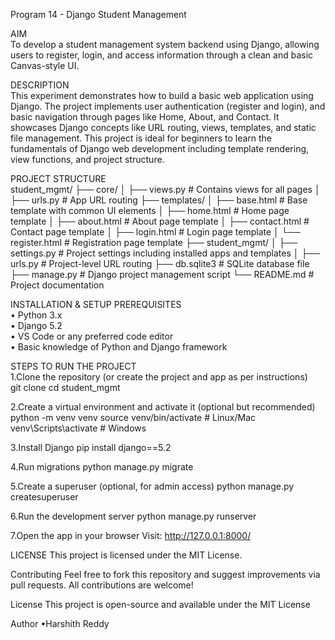 Program 14 - Django Student Management

AIM  
To develop a student management system backend using Django, allowing users to register, login, and access information through a clean and basic Canvas-style UI.

DESCRIPTION  
This experiment demonstrates how to build a basic web application using Django. The project implements user authentication (register and login), and basic navigation through pages like Home, About, and Contact. It showcases Django concepts like URL routing, views, templates, and static file management. This project is ideal for beginners to learn the fundamentals of Django web development including template rendering, view functions, and project structure.

PROJECT STRUCTURE  
student_mgmt/
├── core/
│ ├── views.py # Contains views for all pages
│ ├── urls.py # App URL routing
├── templates/
│ ├── base.html # Base template with common UI elements
│ ├── home.html # Home page template
│ ├── about.html # About page template
│ ├── contact.html # Contact page template
│ ├── login.html # Login page template
│ └── register.html # Registration page template
├── student_mgmt/
│ ├── settings.py # Project settings including installed apps and templates
│ ├── urls.py # Project-level URL routing
├── db.sqlite3 # SQLite database file
├── manage.py # Django project management script
└── README.md # Project documentation


     
INSTALLATION & SETUP 
PREREQUISITES  
•	Python 3.x  
•	Django 5.2  
•	VS Code or any preferred code editor  
•	Basic knowledge of Python and Django framework  

STEPS TO RUN THE PROJECT  
1.Clone the repository (or create the project and app as per instructions)  
git clone <repository-url>
cd student_mgmt

2.Create a virtual environment and activate it (optional but recommended)
python -m venv venv
source venv/bin/activate   # Linux/Mac
venv\Scripts\activate      # Windows

3.Install Django
pip install django==5.2

4.Run migrations
python manage.py migrate

5.Create a superuser (optional, for admin access)
python manage.py createsuperuser

6.Run the development server
python manage.py runserver

7.Open the app in your browser
Visit:
http://127.0.0.1:8000/

 
LICENSE
This project is licensed under the MIT License.

Contributing
Feel free to fork this repository and suggest improvements via pull requests. All contributions are welcome!

License
This project is open-source and available under the MIT License

Author
•Harshith Reddy
